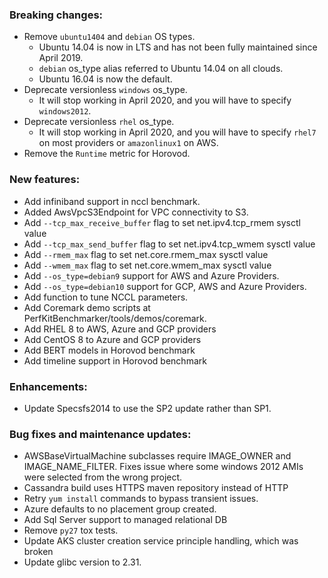 ### Breaking changes:
- Remove `ubuntu1404` and `debian` OS types.
  - Ubuntu 14.04 is now in LTS and has not been fully maintained since April
    2019.
  - `debian` os_type alias referred to Ubuntu 14.04 on all clouds.
  - Ubuntu 16.04 is now the default.
- Deprecate versionless `windows` os_type.
  - It will stop working in April 2020, and you will have to specify
      `windows2012`.
- Deprecate versionless `rhel` os_type.
  - It will stop working in April 2020, and you will have to specify
      `rhel7` on most providers or `amazonlinux1` on AWS.
- Remove the `Runtime` metric for Horovod.

### New features:

- Add infiniband support in nccl benchmark.
- Added AwsVpcS3Endpoint for VPC connectivity to S3.
- Add `--tcp_max_receive_buffer` flag to set net.ipv4.tcp_rmem sysctl value
- Add `--tcp_max_send_buffer` flag to set net.ipv4.tcp_wmem sysctl value
- Add `--rmem_max` flag to set net.core.rmem_max sysctl value
- Add `--wmem_max` flag to set net.core.wmem_max sysctl value
- Add `--os_type=debian9` support for AWS and Azure Providers.
- Add `--os_type=debian10` support for GCP, AWS and Azure Providers.
- Add function to tune NCCL parameters.
- Add Coremark demo scripts at PerfKitBenchmarker/tools/demos/coremark.
- Add RHEL 8 to AWS, Azure and GCP providers
- Add CentOS 8 to Azure and GCP providers
- Add BERT models in Horovod benchmark
- Add timeline support in Horovod benchmark

### Enhancements:

-   Update Specsfs2014 to use the SP2 update rather than SP1.

### Bug fixes and maintenance updates:

-   AWSBaseVirtualMachine subclasses require IMAGE_OWNER and IMAGE_NAME_FILTER.
    Fixes issue where some windows 2012 AMIs were selected from the wrong
    project.
-   Cassandra build uses HTTPS maven repository instead of HTTP
-   Retry `yum install` commands to bypass transient issues.
-   Azure defaults to no placement group created.
-   Add Sql Server support to managed relational DB
-   Remove `py27` tox tests.
-   Update AKS cluster creation service principle handling, which was broken
-   Update glibc version to 2.31.
